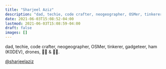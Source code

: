 ```yaml
---
title: "Sharjeel Aziz"
description: "dad, techie, code crafter, neogeographer, OSMer, tinkerer, gadgeteer, ham (K0DEV), drones, 🏃 & 🚴‍♂️."
date: 2021-06-03T15:08:52-04:00
lastmod: 2021-06-03T15:08:59-04:00
draft: false
images: []
---
```


dad, techie, code crafter, neogeographer, OSMer, tinkerer, gadgeteer, ham (K0DEV), drones, 🏃🏻 & :biking_man:.

[@sharjeelaziz](https://twitter.com/sharjeelaziz)
